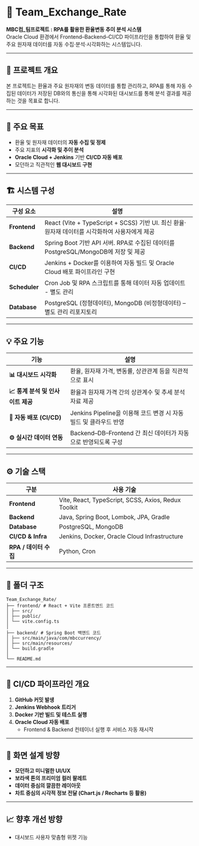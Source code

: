 # 📘 Team_Exchange_Rate

**MBC컴_팀프로젝트 : RPA를 활용한 환율변동 추이 분석 시스템**  
Oracle Cloud 환경에서 Frontend–Backend–CI/CD 파이프라인을 통합하여 환율 및 주요 원자재 데이터를 자동 수집·분석·시각화하는 시스템입니다.

---

## 📌 프로젝트 개요

본 프로젝트는 환율과 주요 원자재의 변동 데이터를 통합 관리하고, RPA를 통해 자동 수집된 데이터가 저장된 DB와의 통신을 통해 시각화된 대시보드를 통해 분석 결과를 제공하는 것을 목표로 합니다.

---

## 🧭 주요 목표

- 환율 및 원자재 데이터의 **자동 수집 및 정제**
- 주요 지표의 **시각화 및 추이 분석**
- **Oracle Cloud + Jenkins** 기반 **CI/CD 자동 배포**
- 모던하고 직관적인 **웹 대시보드 구현**

---

## 🏗️ 시스템 구성

| 구성 요소 | 설명 |
|------------|------|
| **Frontend** | React (Vite + TypeScript + SCSS) 기반 UI. 최신 환율·원자재 데이터를 시각화하여 사용자에게 제공 |
| **Backend** | Spring Boot 기반 API 서버. RPA로 수집된 데이터를 PostgreSQL/MongoDB에 저장 및 제공 |
| **CI/CD** | Jenkins + Docker를 이용하여 자동 빌드 및 Oracle Cloud 배포 파이프라인 구현 |
| **Scheduler** | Cron Job 및 RPA 스크립트를 통해 데이터 자동 업데이트 - 별도 관리|
| **Database** | PostgreSQL (정형데이터), MongoDB (비정형데이터) – 별도 관리 리포지토리 |

---

## 💡 주요 기능

| 기능 | 설명 |
|------|------|
| **📊 대시보드 시각화** | 환율, 원자재 가격, 변동률, 상관관계 등을 직관적으로 표시 |
| **📈 통계 분석 및 인사이트 제공** | 환율과 원자재 가격 간의 상관계수 및 추세 분석 자료 제공 |
| **🔄 자동 배포 (CI/CD)** | Jenkins Pipeline을 이용해 코드 변경 시 자동 빌드 및 클라우드 반영 |
| **⚙️ 실시간 데이터 연동** | Backend–DB–Frontend 간 최신 데이터가 자동으로 반영되도록 구성 |

---

## ⚙️ 기술 스택

| 구분 | 사용 기술 |
|------|------------|
| **Frontend** | Vite, React, TypeScript, SCSS, Axios, Redux Toolkit |
| **Backend** | Java, Spring Boot, Lombok, JPA, Gradle |
| **Database** | PostgreSQL, MongoDB |
| **CI/CD & Infra** | Jenkins, Docker, Oracle Cloud Infrastructure |
| **RPA / 데이터 수집** | Python, Cron |

---

## 🧩 폴더 구조
```
Team_Exchange_Rate/
├── frontend/ # React + Vite 프론트엔드 코드
│ ├── src/
│ ├── public/
│ └── vite.config.ts
│
├── backend/ # Spring Boot 백엔드 코드
│ ├── src/main/java/com/mbccurrency/
│ ├── src/main/resources/
│ └── build.gradle
│
└── README.md
```

---

## 🚀 CI/CD 파이프라인 개요

1. **GitHub 커밋 발생**
2. **Jenkins Webhook 트리거**
3. **Docker 기반 빌드 및 테스트 실행**
4. **Oracle Cloud 자동 배포**
   - Frontend & Backend 컨테이너 실행 후 서비스 자동 재시작

---

## 🎨 화면 설계 방향

- **모던하고 미니멀한 UI/UX**
- **보라색 톤의 프리미엄 컬러 팔레트**
- **데이터 중심의 깔끔한 레이아웃**
- **차트 중심의 시각적 정보 전달 (Chart.js / Recharts 등 활용)**

---

## 📈 향후 개선 방향
- 대시보드 사용자 맞춤형 위젯 기능  

